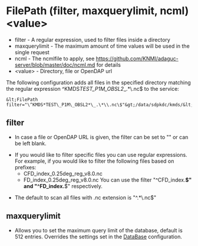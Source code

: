 FilePath (filter, maxquerylimit, ncml) &lt;value&gt;
====================================================

-   filter - A regular expression, used to filter files inside a
    directory
-   maxquerylimit - The maximum amount of time values will be used in
    the single request
-   ncml - The ncmlfile to apply, see
    https://github.com/KNMI/adaguc-server/blob/master/doc/ncml.md for
    details
-   &lt;value&gt; - Directory, file or OpenDAP url

The following configuration adds all files in the specified directory
matching the regular expression \^KMDS*TEST\_P1M\_OBSL2*\_.\*\\.nc\$ to
the service:
```
&lt;FilePath
filter="\^KMDS*TEST\_P1M\_OBSL2*\_.\*\\.nc\$"&gt;/data/sdpkdc/kmds/&lt;/FilePath&gt;
```

filter
------

-   In case a file or OpenDAP URL is given, the filter can be set to ""
    or can be left blank.

<!-- -->

-   If you would like to filter specific files you can use regular
    expressions.
    For example, if you would like to filter the following files based
    on prefixes:
    -   CFD\_index\_0.25deg\_reg\_v8.0.nc
    -   FD\_index\_0.25deg\_reg\_v8.0.nc
        You can use the filter "\^CFD\_index.**\$" and
        "\^FD\_index.**\$" respectively.

<!-- -->

-   The default to scan all files with .nc extension is "\^.\*\\.nc\$"

maxquerylimit
-------------

-   Allows you to set the maximum query limit of the database, default
    is 512 entries. Overrides the settings set in the [DataBase](DataBase.md)
    configuration.

